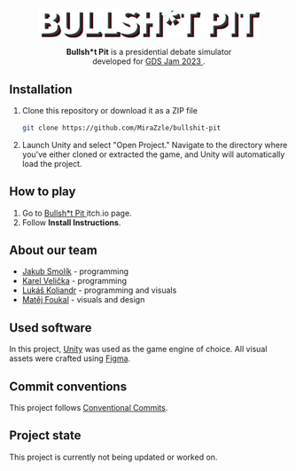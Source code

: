 <p align="center">
  <img src="Assets/Sprites/title.png" width="400">  
</p>

<p align="center">
   <b>Bullsh*t Pit</b> is a presidential debate simulator <br>developed for <a href="https://itch.io/jam/gds-jam-2023"> GDS Jam 2023 </a>.
</p>

## Installation
1. Clone this repository or download it as a ZIP file
      ```bash
   git clone https://github.com/MiraZzle/bullshit-pit
   ```
2. Launch Unity and select "Open Project." Navigate to the directory where you've either cloned or extracted the game, and Unity will automatically load the project.

## How to play
1. Go to <a href="https://mirazzle.itch.io/bullsht-pit"> Bullsh*t Pit </a> itch.io page.
2. Follow **Install Instructions**.

## About our team
- <a href="https://github.com/Couleslaw"> Jakub Smolík</a> - programming
- <a href="https://github.com/tucnakomet1">Karel Velička</a> - programming
- <a href="https://github.com/Lukide0">Lukáš Koliandr</a> - programming and visuals
- <a href="https://github.com/MiraZzle">Matěj Foukal</a> - visuals and design

## Used software
In this project, [Unity](https://unity.com/) was used as the game engine of choice. All visual assets were crafted using [Figma](https://www.figma.com/).

## Commit conventions
This project follows <a href="https://www.freecodecamp.org/news/how-to-write-better-git-commit-messages/"> Conventional Commits</a>.

## Project state
This project is currently not being updated or worked on.
